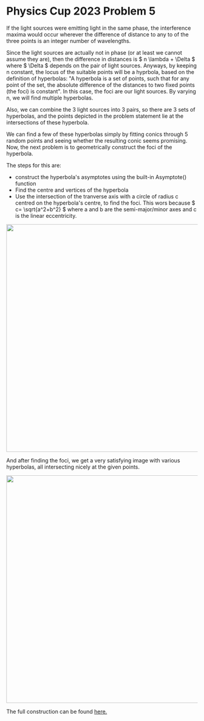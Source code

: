 # Physics Cup 2023 Problem 5

If the light sources were emitting light in the same phase, the interference maxima would occur wherever the difference of distance to any to of the three points is an integer number of wavelengths. 

Since the light sources are actually not in phase (or at least we cannot assume they are), then the difference in distances is $ n \\lambda + \\Delta $ where $ \\Delta $ depends on the pair of light sources. Anyways, by keeping n constant, the locus of the suitable points will be a hyprbola, based on the definition of hyperbolas: "A hyperbola is a set of points, such that for any point of the set, the absolute difference of the distances to two fixed points (the foci) is constant". In this case, the foci are our light sources. By varying n, we will find multiple hyperbolas. 

Also, we can combine the 3 light sources into 3 pairs, so there are 3 sets of hyperbolas, and the points depicted in the problem statement lie at the intersections of these hyperbola.

We can find a few of these hyperbolas simply by fitting conics through 5 random points and seeing whether the resulting conic seems promising. Now, the next problem is to geometrically construct the foci of the hyperbola.

The steps for this are:
- construct the hyperbola's asymptotes using the built-in Asymptote() function
- Find the centre and vertices of the hyperbola
- Use the intersection of the tranverse axis with a circle of radius c centred on the hyperbola's centre, to find the foci. This wors because $ c= \\sqrt{a^2+b^2} $ where a and b are the semi-major/minor axes and c is the linear eccentricity.

<img src="../articles/PC/PC23/foci.png" width="600px" height="auto">

And after finding the foci, we get a very satisfying image with various hyperbolas, all intersecting nicely at the given points.

<img src="../articles/PC/PC23/hyperbola.png" width="600px" height="auto">

The full construction can be found [here.](https://www.geogebra.org/classic/dgpqyfau)
